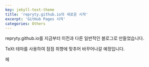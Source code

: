 ```yaml
---
key: jekyll-text-theme
title: 'repryty.github.io의 새로운 시작'
excerpt: 'GitHub Pages 시작'
categories: Others
---
```

repryty.github.io를 지금부터 이전과 다른 일반적인 블로그로 만들었습니다.

TeXt 테마를 사용하여 점점 취향에 맞추어 바꾸어나갈 예정입니다.

헤
